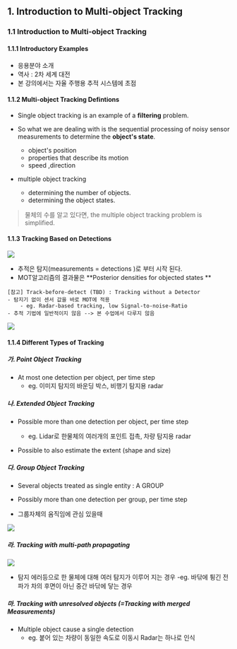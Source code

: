 ## 1. Introduction to Multi-object Tracking 

### 1.1 Introduction to Multi-object Tracking 

#### 1.1.1 Introductory Examples 

- 응용분야 소개 
- 역사 : 2차 세계 대전 
- 본 강의에서는 자율 주행용 추적 시스템에 초점 

#### 1.1.2 Multi-object Tracking Defintions

- Single object tracking is an example of a **filtering** problem.

- So what we are dealing with is the sequential processing
of noisy sensor measurements to determine the **object's state**.
    - object's position
    - properties that describe its motion
    - speed ,direction

- multiple object tracking 
    - determining the number of objects.
    - determining the object states.
    
> 물체의 수를 알고 있다면, the multiple object tracking problem is simplified.

#### 1.1.3 Tracking Based on Detections

![](https://i.imgur.com/hNNpUal.png)

- 추적은 탐지(measurements = detections )로 부터 시작 된다. 
- MOT알고리즘의 결과물은 **Posterior densities for objected states **


```
[참고] Track-before-detect (TBD) : Tracking without a Detector 
- 탐지기 없이 센서 값을 바로 MOT에 적용 
    - eg. Radar-based tracking, low Signal-to-noise-Ratio 
- 추적 기법에 일반적이지 않음 --> 본 수업에서 다루지 않음 
```

![](https://i.imgur.com/RWZObEV.png)

#### 1.1.4 Different Types of Tracking

##### 가. Point Object Tracking 

- At most one detection per object, per time step 
    - eg. 이미지 탐지의 바운딩 박스, 비행기 탐지용 radar
    
##### 나. Extended Object Tracking 

- Possible more than one detection per object, per time step 
    - eg. Lidar로 한물체의 여러개의 포인트 접촉, 차량 탐지용 radar
    
- Possible to also estimate the extent (shape and size)

##### 다. Group Object Tracking 

- Several objects treated as single entity : A GROUP

- Possibly more than one detection per group, per time step 

- 그룹자체의 움직임에 관심 있을때 

![](https://i.imgur.com/830F0ei.png)


##### 라. Tracking with multi-path propagating 

![](https://i.imgur.com/aaArjUK.png)

- 탐지 에러등으로 한 물체에 대해 여러 탐지가 이루어 지는 경우 
    -eg. 바닦에 튕긴 전파가 차의 후면이 아닌 중간 바닦에 닿는 경우 

##### 마. Tracking with unresolved objects (=Tracking with merged Measurements)

- Multiple object cause a single detection 
    - eg. 붙어 있는 차량이 동일한 속도로 이동시 Radar는 하나로 인식 








